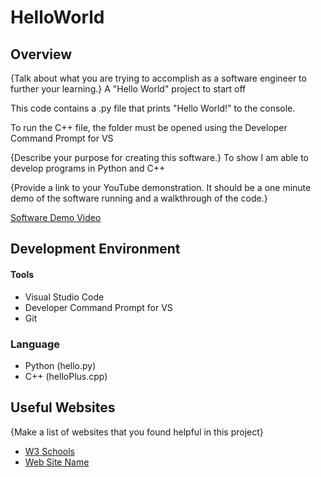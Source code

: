 # HelloWorld

## Overview

{Talk about what you are trying to accomplish as a software engineer to further your learning.}
A "Hello World" project to start off

This code contains a .py file that prints "Hello World!" to the console.

To run the C++ file, the folder must be opened using the Developer Command Prompt for VS

{Describe your purpose for creating this software.}
To show I am able to develop programs in Python and C++

{Provide a link to your YouTube demonstration.  It should be a one minute demo of the software running and a walkthrough of the code.}

[Software Demo Video](http://youtube.link.goes.here)

## Development Environment

#### Tools
- Visual Studio Code
- Developer Command Prompt for VS
- Git

### Language
- Python (hello.py)
- C++ (helloPlus.cpp)

## Useful Websites

{Make a list of websites that you found helpful in this project}
* [W3 Schools](https://www.w3schools.com/)
* [Web Site Name](http://url.link.goes.here)